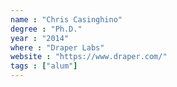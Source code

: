 ```yaml
---
name : "Chris Casinghino"
degree : "Ph.D."
year : "2014"
where : "Draper Labs"
website : "https://www.draper.com/"
tags : ["alum"]
---
```

